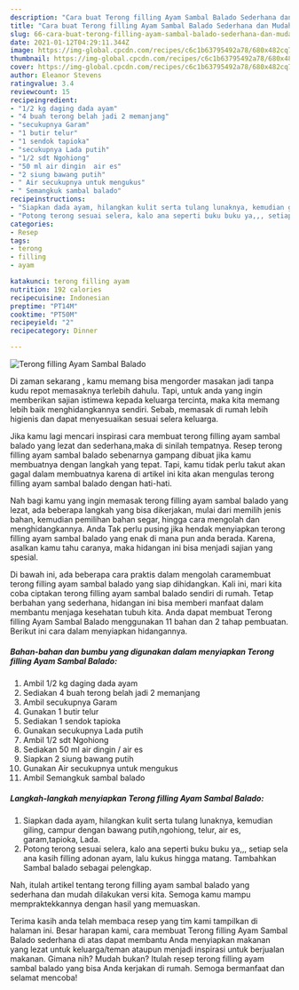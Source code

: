 ```yaml
---
description: "Cara buat Terong filling Ayam Sambal Balado Sederhana dan Mudah Dibuat"
title: "Cara buat Terong filling Ayam Sambal Balado Sederhana dan Mudah Dibuat"
slug: 66-cara-buat-terong-filling-ayam-sambal-balado-sederhana-dan-mudah-dibuat
date: 2021-01-12T04:29:11.344Z
image: https://img-global.cpcdn.com/recipes/c6c1b63795492a78/680x482cq70/terong-filling-ayam-sambal-balado-foto-resep-utama.jpg
thumbnail: https://img-global.cpcdn.com/recipes/c6c1b63795492a78/680x482cq70/terong-filling-ayam-sambal-balado-foto-resep-utama.jpg
cover: https://img-global.cpcdn.com/recipes/c6c1b63795492a78/680x482cq70/terong-filling-ayam-sambal-balado-foto-resep-utama.jpg
author: Eleanor Stevens
ratingvalue: 3.4
reviewcount: 15
recipeingredient:
- "1/2 kg daging dada ayam"
- "4 buah terong belah jadi 2 memanjang"
- "secukupnya Garam"
- "1 butir telur"
- "1 sendok tapioka"
- "secukupnya Lada putih"
- "1/2 sdt Ngohiong"
- "50 ml air dingin  air es"
- "2 siung bawang putih"
- " Air secukupnya untuk mengukus"
- " Semangkuk sambal balado"
recipeinstructions:
- "Siapkan dada ayam, hilangkan kulit serta tulang lunaknya, kemudian giling, campur dengan bawang putih,ngohiong, telur, air es, garam,tapioka, Lada."
- "Potong terong sesuai selera, kalo ana seperti buku buku ya,,, setiap sela ana kasih filling adonan ayam, lalu kukus hingga matang. Tambahkan Sambal balado sebagai pelengkap."
categories:
- Resep
tags:
- terong
- filling
- ayam

katakunci: terong filling ayam 
nutrition: 192 calories
recipecuisine: Indonesian
preptime: "PT14M"
cooktime: "PT50M"
recipeyield: "2"
recipecategory: Dinner

---
```



![Terong filling Ayam Sambal Balado](https://img-global.cpcdn.com/recipes/c6c1b63795492a78/680x482cq70/terong-filling-ayam-sambal-balado-foto-resep-utama.jpg)

Di zaman  sekarang , kamu memang bisa mengorder masakan jadi tanpa kudu repot memasaknya terlebih dahulu. Tapi, untuk anda yang ingin memberikan sajian istimewa kepada keluarga tercinta, maka kita memang lebih baik menghidangkannya sendiri. Sebab, memasak di rumah lebih higienis dan dapat menyesuaikan sesuai selera keluarga.

Jika kamu lagi mencari inspirasi cara membuat terong filling ayam sambal balado yang lezat dan sederhana,maka di sinilah tempatnya. Resep terong filling ayam sambal balado  sebenarnya gampang dibuat jika kamu membuatnya dengan langkah yang tepat. Tapi, kamu tidak perlu takut akan gagal dalam membuatnya 
karena di artikel ini kita akan mengulas terong filling ayam sambal balado dengan hati-hati.  



Nah bagi kamu yang ingin memasak terong filling ayam sambal balado yang lezat, ada beberapa langkah yang bisa dikerjakan, mulai dari memilih jenis bahan, kemudian pemilihan bahan segar, hingga cara mengolah dan menghidangkannya. Anda Tak perlu pusing jika hendak menyiapkan terong filling ayam sambal balado yang enak di mana pun anda berada. Karena, asalkan kamu  tahu caranya, maka hidangan ini bisa menjadi sajian yang spesial.

Di bawah ini, ada beberapa cara praktis  dalam mengolah caramembuat terong filling ayam sambal balado yang siap dihidangkan. Kali ini, mari kita coba ciptakan terong filling ayam sambal balado sendiri di rumah. Tetap berbahan yang sederhana, hidangan ini bisa memberi manfaat dalam membantu menjaga kesehatan tubuh kita. Anda dapat membuat Terong filling Ayam Sambal Balado menggunakan 11 bahan dan 2 tahap pembuatan. Berikut ini cara dalam menyiapkan hidangannya.

<!--inarticleads1-->

##### Bahan-bahan dan bumbu yang digunakan dalam menyiapkan Terong filling Ayam Sambal Balado:

1. Ambil 1/2 kg daging dada ayam
1. Sediakan 4 buah terong belah jadi 2 memanjang
1. Ambil secukupnya Garam
1. Gunakan 1 butir telur
1. Sediakan 1 sendok tapioka
1. Gunakan secukupnya Lada putih
1. Ambil 1/2 sdt Ngohiong
1. Sediakan 50 ml air dingin / air es
1. Siapkan 2 siung bawang putih
1. Gunakan  Air secukupnya untuk mengukus
1. Ambil  Semangkuk sambal balado




<!--inarticleads2-->

##### Langkah-langkah menyiapkan Terong filling Ayam Sambal Balado:

1. Siapkan dada ayam, hilangkan kulit serta tulang lunaknya, kemudian giling, campur dengan bawang putih,ngohiong, telur, air es, garam,tapioka, Lada.
1. Potong terong sesuai selera, kalo ana seperti buku buku ya,,, setiap sela ana kasih filling adonan ayam, lalu kukus hingga matang. Tambahkan Sambal balado sebagai pelengkap.




Nah, itulah artikel tentang  terong filling ayam sambal balado  yang sederhana dan mudah dilakukan versi kita. Semoga kamu mampu mempraktekkannya dengan hasil yang memuaskan. 

Terima kasih anda telah membaca resep yang tim kami tampilkan di halaman ini. Besar harapan kami, cara membuat  Terong filling Ayam Sambal Balado sederhana di atas dapat membantu Anda menyiapkan makanan yang lezat untuk keluarga/teman ataupun menjadi inspirasi untuk berjualan makanan. Gimana nih? Mudah bukan? Itulah resep terong filling ayam sambal balado yang bisa Anda kerjakan di rumah. Semoga bermanfaat dan selamat mencoba!

